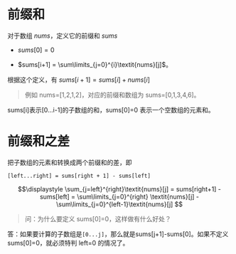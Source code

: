 # 前缀和

对于数组 $nums$，定义它的前缀和 $sums$

- $sums[0]=0$

- $sums[i+1] = \sum\limits_{j=0}^{i}\textit{nums}[j]$。

根据这个定义，有 $sums[i+1]=sums[i]+nums[i]$

> 例如 nums=[1,2,1,2]，对应的前缀和数组为 sums=[0,1,3,4,6]。

sums[i]表示[0...i-1]的子数组的和，sums[0]=0 表示一个空数组的元素和。

# 前缀和之差

把子数组的元素和转换成两个前缀和的差，即

`[left...right] = sums[right + 1] - sums[left]`

$$\displaystyle \sum_{j=left}^{right}\textit{nums}[j] = sums[right+1] - sums[left] = \sum\limits_{j=0}^{right} \textit{nums}[j] - \sum\limits_{j=0}^{left-1}\textit{nums}[j] $$

> 问：为什么要定义 sums[0]=0，这样做有什么好处？

答：如果要计算的子数组是`[0...j]`，那么就是sums[j+1]-sums[0]。如果不定义 sums[0]=0，就必须特判 left=0 的情况了。
